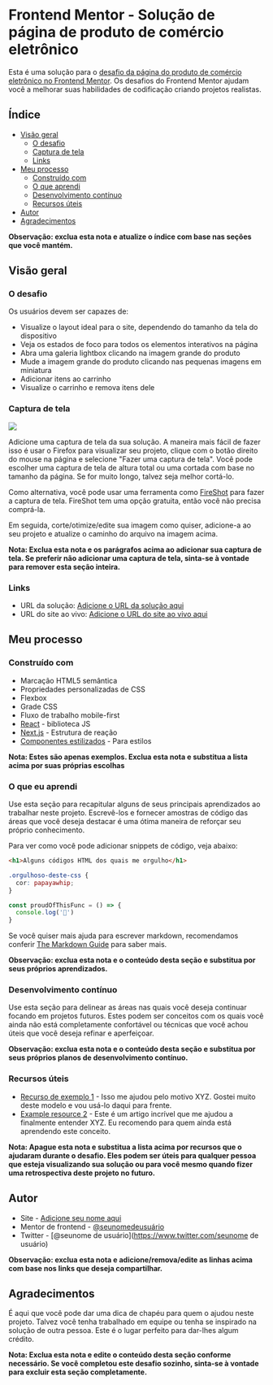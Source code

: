 # Frontend Mentor - Solução de página de produto de comércio eletrônico

Esta é uma solução para o [desafio da página do produto de comércio eletrônico no Frontend Mentor](https://www.frontendmentor.io/challenges/ecommerce-product-page-UPsZ9MJp6). Os desafios do Frontend Mentor ajudam você a melhorar suas habilidades de codificação criando projetos realistas.

## Índice

- [Visão geral](#visão-geral)
  - [O desafio](#the-challenge)
  - [Captura de tela](#captura-de-tela)
  - [Links](#links)
- [Meu processo](#meu-processo)
  - [Construído com](#construído-com)
  - [O que aprendi](#o-que-aprendi)
  - [Desenvolvimento contínuo](#desenvolvimento-contínuo)
  - [Recursos úteis](#useful-resources)
- [Autor](#autor)
- [Agradecimentos](#agradecimentos)

**Observação: exclua esta nota e atualize o índice com base nas seções que você mantém.**

## Visão geral

### O desafio

Os usuários devem ser capazes de:

- Visualize o layout ideal para o site, dependendo do tamanho da tela do dispositivo
- Veja os estados de foco para todos os elementos interativos na página
- Abra uma galeria lightbox clicando na imagem grande do produto
- Mude a imagem grande do produto clicando nas pequenas imagens em miniatura
- Adicionar itens ao carrinho
- Visualize o carrinho e remova itens dele

### Captura de tela

![](./screenshot.jpg)

Adicione uma captura de tela da sua solução. A maneira mais fácil de fazer isso é usar o Firefox para visualizar seu projeto, clique com o botão direito do mouse na página e selecione "Fazer uma captura de tela". Você pode escolher uma captura de tela de altura total ou uma cortada com base no tamanho da página. Se for muito longo, talvez seja melhor cortá-lo.

Como alternativa, você pode usar uma ferramenta como [FireShot](https://getfireshot.com/) para fazer a captura de tela. FireShot tem uma opção gratuita, então você não precisa comprá-la.

Em seguida, corte/otimize/edite sua imagem como quiser, adicione-a ao seu projeto e atualize o caminho do arquivo na imagem acima.

**Nota: Exclua esta nota e os parágrafos acima ao adicionar sua captura de tela. Se preferir não adicionar uma captura de tela, sinta-se à vontade para remover esta seção inteira.**

### Links

- URL da solução: [Adicione o URL da solução aqui](https://your-solution-url.com)
- URL do site ao vivo: [Adicione o URL do site ao vivo aqui](https://your-live-site-url.com)

## Meu processo

### Construído com

- Marcação HTML5 semântica
- Propriedades personalizadas de CSS
- Flexbox
- Grade CSS
- Fluxo de trabalho mobile-first
- [React](https://reactjs.org/) - biblioteca JS
- [Next.js](https://nextjs.org/) - Estrutura de reação
- [Componentes estilizados](https://styled-components.com/) - Para estilos

**Nota: Estes são apenas exemplos. Exclua esta nota e substitua a lista acima por suas próprias escolhas**

### O que eu aprendi

Use esta seção para recapitular alguns de seus principais aprendizados ao trabalhar neste projeto. Escrevê-los e fornecer amostras de código das áreas que você deseja destacar é uma ótima maneira de reforçar seu próprio conhecimento.

Para ver como você pode adicionar snippets de código, veja abaixo:

```html
<h1>Alguns códigos HTML dos quais me orgulho</h1>
```
``` css
.orgulhoso-deste-css {
  cor: papayawhip;
}
```
``` js
const proudOfThisFunc = () => {
  console.log('🎉')
}
```

Se você quiser mais ajuda para escrever markdown, recomendamos conferir [The Markdown Guide](https://www.markdownguide.org/) para saber mais.

**Observação: exclua esta nota e o conteúdo desta seção e substitua por seus próprios aprendizados.**

### Desenvolvimento contínuo

Use esta seção para delinear as áreas nas quais você deseja continuar focando em projetos futuros. Estes podem ser conceitos com os quais você ainda não está completamente confortável ou técnicas que você achou úteis que você deseja refinar e aperfeiçoar.

**Observação: exclua esta nota e o conteúdo desta seção e substitua por seus próprios planos de desenvolvimento contínuo.**

### Recursos úteis

- [Recurso de exemplo 1](https://www.example.com) - Isso me ajudou pelo motivo XYZ. Gostei muito deste modelo e vou usá-lo daqui para frente.
- [Example resource 2](https://www.example.com) - Este é um artigo incrível que me ajudou a finalmente entender XYZ. Eu recomendo para quem ainda está aprendendo este conceito.

**Nota: Apague esta nota e substitua a lista acima por recursos que o ajudaram durante o desafio. Eles podem ser úteis para qualquer pessoa que esteja visualizando sua solução ou para você mesmo quando fizer uma retrospectiva deste projeto no futuro.**

## Autor

- Site - [Adicione seu nome aqui](https://www.your-site.com)
- Mentor de frontend - [@seunomedeusuário](https://www.frontendmentor.io/profile/seunomedeusuário)
- Twitter - [@seunome de usuário](https://www.twitter.com/seunome de usuário)

**Observação: exclua esta nota e adicione/remova/edite as linhas acima com base nos links que deseja compartilhar.**

## Agradecimentos

É aqui que você pode dar uma dica de chapéu para quem o ajudou neste projeto. Talvez você tenha trabalhado em equipe ou tenha se inspirado na solução de outra pessoa. Este é o lugar perfeito para dar-lhes algum crédito.

**Nota: Exclua esta nota e edite o conteúdo desta seção conforme necessário. Se você completou este desafio sozinho, sinta-se à vontade para excluir esta seção completamente.**
